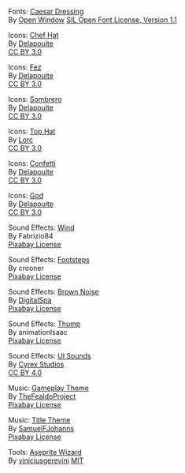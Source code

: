 Fonts: [Caesar Dressing](https://fonts.google.com/specimen/Caesar+Dressing)  
By [Open Window](https://fonts.google.com/?query=Open+Window) 
[SIL Open Font License, Version 1.1](https://openfontlicense.org/open-font-license-official-text/)  

Icons: [Chef Hat](https://game-icons.net/1x1/delapouite/chef-toque.html)  
By [Delapouite](https://delapouite.com/)  
[CC BY 3.0](https://creativecommons.org/licenses/by/3.0/)  

Icons: [Fez](https://game-icons.net/1x1/delapouite/fez.html)  
By [Delapouite](https://delapouite.com/)  
[CC BY 3.0](https://creativecommons.org/licenses/by/3.0/)  

Icons: [Sombrero](https://game-icons.net/1x1/delapouite/sombrero.html)  
By [Delapouite](https://delapouite.com/)  
[CC BY 3.0](https://creativecommons.org/licenses/by/3.0/)  

Icons: [Top Hat](https://game-icons.net/1x1/lorc/top-hat.html)  
By [Lorc](https://lorcblog.blogspot.com/)  
[CC BY 3.0](https://creativecommons.org/licenses/by/3.0/)  

Icons: [Confetti](https://game-icons.net/1x1/delapouite/party-popper.html)  
By [Delapouite](https://delapouite.com/)  
[CC BY 3.0](https://creativecommons.org/licenses/by/3.0/)  

Icons: [God](https://game-icons.net/1x1/delapouite/hand-of-god.html)  
By [Delapouite](https://delapouite.com/)  
[CC BY 3.0](https://creativecommons.org/licenses/by/3.0/)  

Sound Effects: [Wind](https://pixabay.com/sound-effects/wind-artificial-18750/)  
By Fabrizio84  
[Pixabay License](https://pixabay.com/service/license-summary/)  

Sound Effects: [Footsteps](https://pixabay.com/sound-effects/footsteps-75638/)  
By crooner  
[Pixabay License](https://pixabay.com/service/license-summary/)  

Sound Effects: [Brown Noise](https://pixabay.com/sound-effects/brown-noise-by-digitalspa-170337/)  
By [DigitalSpa](https://pixabay.com/users/digitalspa-39892939/)  
[Pixabay License](https://pixabay.com/service/license-summary/)  

Sound Effects: [Thump](https://pixabay.com/sound-effects/box-crash-106687/)  
By animationIsaac  
[Pixabay License](https://pixabay.com/service/license-summary/)  

Sound Effects: [UI Sounds](https://cyrex-studios.itch.io/universal-ui-soundpack)  
By [Cyrex Studios](https://cyrex-studios.itch.io/)  
[CC BY 4.0](https://creativecommons.org/licenses/by/4.0/)

Music: [Gameplay Theme](https://pixabay.com/music/main-title-oedipus-at-colonus-part-b-113597/)  
By [TheFealdoProject](https://pixabay.com/users/thefealdoproject-4574887/)  
[Pixabay License](https://pixabay.com/service/license-summary/)  

Music: [Title Theme](https://pixabay.com/music/modern-classical-thesatyrsdance-167125/)  
By [SamuelFJohanns](https://pixabay.com/users/samuelfjohanns-1207793/)  
[Pixabay License](https://pixabay.com/service/license-summary/)  

Tools: [Aseprite Wizard](https://godotengine.org/asset-library/asset/713)  
By [viniciusgerevini](https://godotengine.org/asset-library/asset?user=viniciusgerevini)
[MIT](https://opensource.org/license/mit)  
